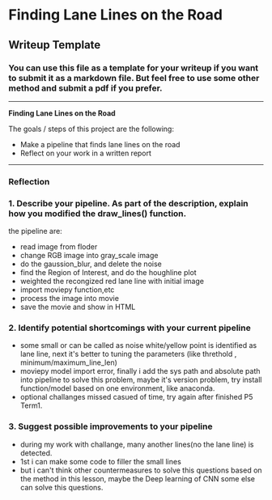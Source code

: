 # **Finding Lane Lines on the Road** 

## Writeup Template

### You can use this file as a template for your writeup if you want to submit it as a markdown file. But feel free to use some other method and submit a pdf if you prefer.

---

**Finding Lane Lines on the Road**

The goals / steps of this project are the following:
* Make a pipeline that finds lane lines on the road
* Reflect on your work in a written report


[//]: # (Image References)

[image1]: ./examples/grayscale.jpg "Grayscale"

---

### Reflection

### 1. Describe your pipeline. As part of the description, explain how you modified the draw_lines() function.

the pipeline are:

- read image from floder
- change RGB image into gray_scale image
- do the gaussion_blur, and delete the noise
- find the Region of Interest, and do the houghline plot
- weighted the recongized red lane line with initial image
- import moviepy function,etc
- process the image into movie
- save the movie and show in HTML

### 2. Identify potential shortcomings with your current pipeline

- some small or can be called as noise white/yellow point is identified as lane line, next it's better to tuning the parameters (like threthold , minimum/maximum_line_len)
- moviepy model import error, finally i add the sys path and absolute path into pipeline to solve this problem, maybe it's version problem, try install function/model based on one environment, like anaconda.
- optional challanges missed casued of time, try again after finished P5 Term1.


### 3. Suggest possible improvements to your pipeline

- during my work with challange, many another lines(no the lane line) is detected. 
- 1st i can make some code to filler the small lines
- but i can't think other countermeasures to solve this questions based on the method in this lesson, maybe the Deep learning of CNN some else can solve this questions.
